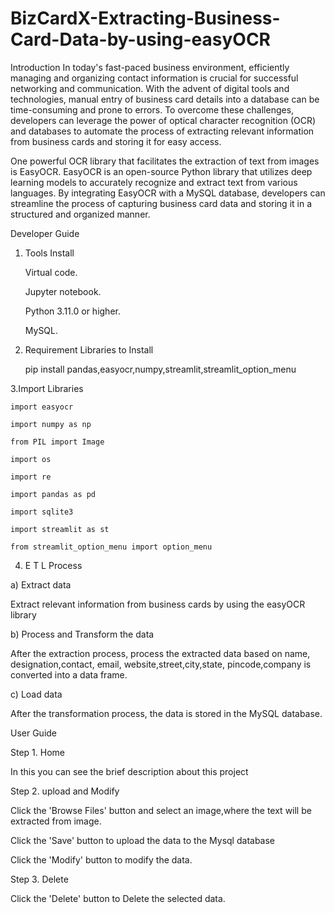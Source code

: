 # BizCardX-Extracting-Business-Card-Data-by-using-easyOCR

Introduction
In today's fast-paced business environment, efficiently managing and organizing contact information is crucial for successful networking and communication. With the advent of digital tools and technologies, manual entry of business card details into a database can be time-consuming and prone to errors. To overcome these challenges, developers can leverage the power of optical character recognition (OCR) and databases to automate the process of extracting relevant information from business cards and storing it for easy access.

One powerful OCR library that facilitates the extraction of text from images is EasyOCR. EasyOCR is an open-source Python library that utilizes deep learning models to accurately recognize and extract text from various languages. By integrating EasyOCR with a MySQL database, developers can streamline the process of capturing business card data and storing it in a structured and organized manner.

Developer Guide

1. Tools Install

    Virtual code.
  
    Jupyter notebook.
  
    Python 3.11.0 or higher.
  
    MySQL.

2. Requirement Libraries to Install

    pip install pandas,easyocr,numpy,streamlit,streamlit_option_menu

3.Import Libraries

    import easyocr 
    
    import numpy as np
    
    from PIL import Image
    
    import os
    
    import re
    
    import pandas as pd
    
    import sqlite3
  
    import streamlit as st
    
    from streamlit_option_menu import option_menu

4. E T L Process

a) Extract data
  
  Extract relevant information from business cards by using the easyOCR library

b) Process and Transform the data
  
  After the extraction process, process the extracted data based on name, designation,contact, email, website,street,city,state,
  pincode,company is converted into a data frame.

c) Load data
  
  After the transformation process, the data is stored in the MySQL database.

User Guide

Step 1. Home

In this you can see the brief description about this project

Step 2. upload and Modify

Click the 'Browse Files' button and select an image,where the text will be extracted from image.

Click the 'Save' button to upload the data to the Mysql database

Click the 'Modify' button to modify the data.

Step 3. Delete

Click the 'Delete' button to Delete the selected data.
